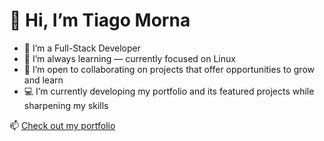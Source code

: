 # 👋 Hi, I’m Tiago Morna

- 👀 I’m a Full-Stack Developer  
- 🌱 I’m always learning — currently focused on Linux 
- 💞️ I’m open to collaborating on projects that offer opportunities to grow and learn  
- 💻 I’m currently developing my portfolio and its featured projects while sharpening my skills

📫 [Check out my portfolio](https://portfolio-lunn.vercel.app/)
